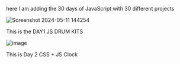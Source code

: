 here I am adding the 30 days of JavaScript with 30 different projects

![Screenshot 2024-05-11 144254](https://github.com/nivyavarghez/JS30/assets/116167765/bc2bd8de-f0c6-4f76-b563-b7d3dff56539)

This is the DAY1 JS DRUM KITS

 ![image](https://github.com/nivyavarghez/JS30/assets/116167765/3e68a206-6a37-4b1b-84e2-c990ec8dd6d3)

 This is Day 2 CSS + JS Clock

